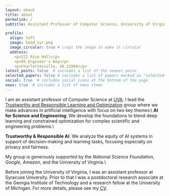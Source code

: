 ```yaml
---
layout: about
title: about
permalink: /
subtitle: Assistant Professor of Computer Science, University of Virginia

profile:
  align: left
  image: head_syr.png
  image_circular: true # crops the image to make it circular
  address:
    <p>222 Rice Hall</p>
    <p>85 Engineer's Way</p>
    <p>Charlottesville, VA 22904</p>
latest_posts: false  # includes a list of the newest posts
selected_papers: false # includes a list of papers marked as "selected={true}"
social: true  # includes social icons at the bottom of the page
news: true  # includes a list of news items
---
```


I am an assistant professor of Computer Science at [UVA](https://engineering.virginia.edu/departments/computer-science). I lead the [Trustworthy and Responsible Learning and Optimization](_pages/group.md) group where we make advances in artificial intelligence with focus on two key themes:\\
  **AI for Science and Engineering**: We develop the foundations to blend deep learning and constrained optimization for complex scientific and engineering problems.\\
  <!-- and  create ways to integrate knowledge, constraints, and physical principles into learning models. -->
  **Trustworthy & Responsible AI**: We analyze the equity of AI systems in support of decision-making and learning tasks, focusing especially on privacy and fairness.

<!-- I approach these directions by applying the tools and perspectives of
_optimization theory_, _differential privacy_, and _statistics_ to problems in
decision-making and machine learning. For more details, please see my [publications](_pages/about.md). -->

My group is generously supported by the _National Science Foundation_, _Google_, _Amazon_,
and the University of Virginia.\\
<!-- I am a recipient of the _2022 AWS Amazon Research Award_, the _2022 NSF CAREER award_,
the 2022 _Google Research Scholar Award_, the _2022 Caspar Bowden PET award_, the
_2021 ISSNAF Mario Gerla Young Investigator Award_, the _2021 ACP Early Career Researcher Award_,
the _2018 AI*AI Best AI dissertation award_, and _several best paper awards_. -->
Before joining the University of Virginia, I was an assistant professor at
Syracuse University. Prior to that I was a postdoctoral research associate at the
Georgia Institute of Technology and a research fellow at the University of Michigan.
For more details, please see my [CV](cv/).


<!-- Write your biography here. Tell the world about yourself. Link to your favorite [subreddit](http://reddit.com). You can put a picture in, too. The code is already in, just name your picture `prof_pic.jpg` and put it in the `img/` folder.

Put your address / P.O. box / other info right below your picture. You can also disable any of these elements by editing `profile` property of the YAML header of your `_pages/about.md`. Edit `_bibliography/papers.bib` and Jekyll will render your [publications page](/al-folio/publications/) automatically.

Link to your social media connections, too. This theme is set up to use [Font Awesome icons](http://fortawesome.github.io/Font-Awesome/) and [Academicons](https://jpswalsh.github.io/academicons/), like the ones below. Add your Facebook, Twitter, LinkedIn, Google Scholar, or just disable all of them. -->

